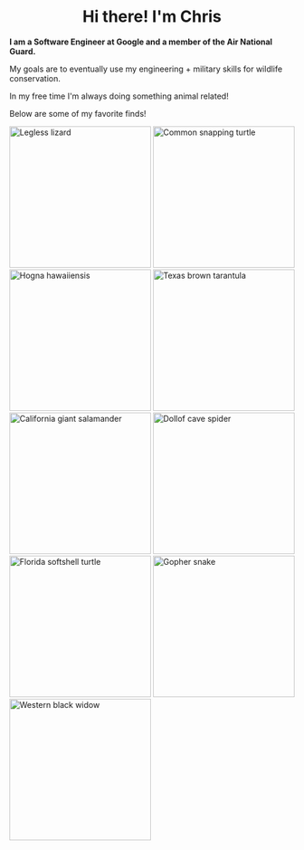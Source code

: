 <h1 align="center">Hi there! I'm Chris</h1>

<b>I am a Software Engineer at Google and a member of the Air National Guard.</b>
<p>My goals are to eventually use my engineering + military skills for wildlife conservation.</p>
  
<p>In my free time I'm always doing something animal related!</p>
<p>Below are some of my favorite finds!</p>
<div>
<img alt="Legless lizard" src="https://user-images.githubusercontent.com/13311268/236928793-0a798f32-dc7c-4652-88eb-813c2db16194.jpg" height="250px" />
<img alt="Common snapping turtle" src="https://user-images.githubusercontent.com/13311268/236927982-d8fe5bb4-857c-4812-9189-12fc7147ed8c.jpeg" height="250px"/>
<img alt="Hogna hawaiiensis" src="https://user-images.githubusercontent.com/13311268/236928803-9ac8908e-1f05-4a35-b3c8-d4256a34af41.JPG" height="250px" />
<img alt="Texas brown tarantula" src="https://user-images.githubusercontent.com/13311268/236928832-e79a5a88-5ab3-4408-845a-798dcf76c8af.jpg" height="250px"/>
<img alt="California giant salamander" src="https://user-images.githubusercontent.com/13311268/236929827-4de76f67-5028-4d6f-9b52-a242aee327a1.JPG" height="250px" />
<img alt="Dollof cave spider" src="https://user-images.githubusercontent.com/13311268/236930243-eb907bf8-afc7-4aee-899a-87e3891e33c4.JPG" height="250px" />
<img alt="Florida softshell turtle" src="https://user-images.githubusercontent.com/13311268/236932865-ac280f2f-c57c-4435-b4b1-aed55870d036.JPG" height="250px" />
<img alt="Gopher snake" src="https://user-images.githubusercontent.com/13311268/236932890-d3f36e71-c172-4b98-a140-bbc58e115dc1.JPG" height="250px" />
<img alt="Western black widow" src="https://user-images.githubusercontent.com/13311268/236933586-b573e90d-4f69-499e-985a-2bf5d1d922ae.JPG" height="250px" />
</div>
